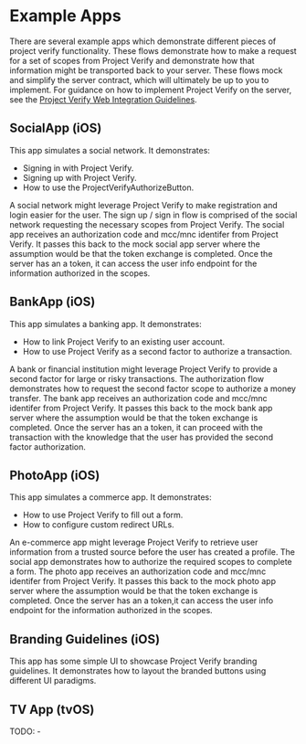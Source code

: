 
# Example Apps

There are several example apps which demonstrate different pieces of project verify functionality. These flows demonstrate how to make a request for a set of scopes from Project Verify and demonstrate how that information might be transported back to your server. These flows mock and simplify the server contract, which will ultimately be up to you to implement. For guidance on how to implement Project Verify on the server, see the [Project Verify Web Integration Guidelines]().

## SocialApp (iOS)

This app simulates a social network. It demonstrates:
- Signing in with Project Verify.
- Signing up with Project Verify.
- How to use the ProjectVerifyAuthorizeButton.

A social network might leverage Project Verify to make registration and login easier for the user. The sign up / sign in flow is comprised of the social network requesting the necessary scopes from Project Verify. The social app receives an authorization code and mcc/mnc identifer from Project Verify. It passes this back to the mock social app server where the assumption would be that the token exchange is completed. Once the server has an a token, it can access the user info endpoint for the information authorized in the scopes.

## BankApp (iOS)

This app simulates a banking app. It demonstrates:
- How to link Project Verify to an existing user account.
- How to use Project Verify as a second factor to authorize a transaction.

A bank or financial institution might leverage Project Verify to provide a second factor for large or risky transactions. The authorization flow demonstrates how to request the second factor scope to authorize a money transfer. The bank app receives an authorization code and mcc/mnc identifer from Project Verify. It passes this back to the mock bank app server where the assumption would be that the token exchange is completed. Once the server has an a token, it can proceed with the transaction with the knowledge that the user has provided the second factor authorization.

## PhotoApp (iOS)

This app simulates a commerce app. It demonstrates:
- How to use Project Verify to fill out a form.
- How to configure custom redirect URLs.

An e-commerce app might leverage Project Verify to retrieve user information from a trusted source before the user has created a profile. The social app demonstrates how to authorize the required scopes to complete a form. The photo app receives an authorization code and mcc/mnc identifer from Project Verify. It passes this back to the mock photo app server where the assumption would be that the token exchange is completed. Once the server has an a token,it can access the user info endpoint for the information authorized in the scopes.

## Branding Guidelines (iOS)

This app has some simple UI to showcase Project Verify branding guidelines. It demonstrates how to layout the branded buttons using different UI paradigms.

## TV App (tvOS)

TODO: -
